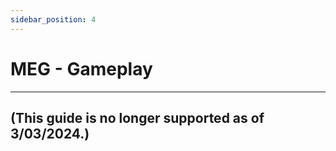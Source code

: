 ```yaml
---
sidebar_position: 4
---
```


# MEG - Gameplay

---

## (This guide is no longer supported as of 3/03/2024.)